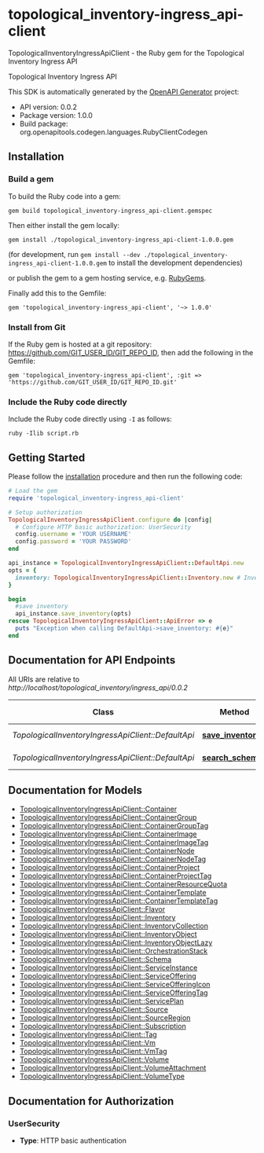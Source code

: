 # topological_inventory-ingress_api-client

TopologicalInventoryIngressApiClient - the Ruby gem for the Topological Inventory Ingress API

Topological Inventory Ingress API

This SDK is automatically generated by the [OpenAPI Generator](https://openapi-generator.tech) project:

- API version: 0.0.2
- Package version: 1.0.0
- Build package: org.openapitools.codegen.languages.RubyClientCodegen

## Installation

### Build a gem

To build the Ruby code into a gem:

```shell
gem build topological_inventory-ingress_api-client.gemspec
```

Then either install the gem locally:

```shell
gem install ./topological_inventory-ingress_api-client-1.0.0.gem
```
(for development, run `gem install --dev ./topological_inventory-ingress_api-client-1.0.0.gem` to install the development dependencies)

or publish the gem to a gem hosting service, e.g. [RubyGems](https://rubygems.org/).

Finally add this to the Gemfile:

    gem 'topological_inventory-ingress_api-client', '~> 1.0.0'

### Install from Git

If the Ruby gem is hosted at a git repository: https://github.com/GIT_USER_ID/GIT_REPO_ID, then add the following in the Gemfile:

    gem 'topological_inventory-ingress_api-client', :git => 'https://github.com/GIT_USER_ID/GIT_REPO_ID.git'

### Include the Ruby code directly

Include the Ruby code directly using `-I` as follows:

```shell
ruby -Ilib script.rb
```

## Getting Started

Please follow the [installation](#installation) procedure and then run the following code:
```ruby
# Load the gem
require 'topological_inventory-ingress_api-client'

# Setup authorization
TopologicalInventoryIngressApiClient.configure do |config|
  # Configure HTTP basic authorization: UserSecurity
  config.username = 'YOUR USERNAME'
  config.password = 'YOUR PASSWORD'
end

api_instance = TopologicalInventoryIngressApiClient::DefaultApi.new
opts = {
  inventory: TopologicalInventoryIngressApiClient::Inventory.new # Inventory | Inventory payload
}

begin
  #save inventory
  api_instance.save_inventory(opts)
rescue TopologicalInventoryIngressApiClient::ApiError => e
  puts "Exception when calling DefaultApi->save_inventory: #{e}"
end

```

## Documentation for API Endpoints

All URIs are relative to *http://localhost/topological_inventory/ingress_api/0.0.2*

Class | Method | HTTP request | Description
------------ | ------------- | ------------- | -------------
*TopologicalInventoryIngressApiClient::DefaultApi* | [**save_inventory**](docs/DefaultApi.md#save_inventory) | **POST** /inventory | save inventory
*TopologicalInventoryIngressApiClient::DefaultApi* | [**search_schemas**](docs/DefaultApi.md#search_schemas) | **GET** /schemas | searches schemas


## Documentation for Models

 - [TopologicalInventoryIngressApiClient::Container](docs/Container.md)
 - [TopologicalInventoryIngressApiClient::ContainerGroup](docs/ContainerGroup.md)
 - [TopologicalInventoryIngressApiClient::ContainerGroupTag](docs/ContainerGroupTag.md)
 - [TopologicalInventoryIngressApiClient::ContainerImage](docs/ContainerImage.md)
 - [TopologicalInventoryIngressApiClient::ContainerImageTag](docs/ContainerImageTag.md)
 - [TopologicalInventoryIngressApiClient::ContainerNode](docs/ContainerNode.md)
 - [TopologicalInventoryIngressApiClient::ContainerNodeTag](docs/ContainerNodeTag.md)
 - [TopologicalInventoryIngressApiClient::ContainerProject](docs/ContainerProject.md)
 - [TopologicalInventoryIngressApiClient::ContainerProjectTag](docs/ContainerProjectTag.md)
 - [TopologicalInventoryIngressApiClient::ContainerResourceQuota](docs/ContainerResourceQuota.md)
 - [TopologicalInventoryIngressApiClient::ContainerTemplate](docs/ContainerTemplate.md)
 - [TopologicalInventoryIngressApiClient::ContainerTemplateTag](docs/ContainerTemplateTag.md)
 - [TopologicalInventoryIngressApiClient::Flavor](docs/Flavor.md)
 - [TopologicalInventoryIngressApiClient::Inventory](docs/Inventory.md)
 - [TopologicalInventoryIngressApiClient::InventoryCollection](docs/InventoryCollection.md)
 - [TopologicalInventoryIngressApiClient::InventoryObject](docs/InventoryObject.md)
 - [TopologicalInventoryIngressApiClient::InventoryObjectLazy](docs/InventoryObjectLazy.md)
 - [TopologicalInventoryIngressApiClient::OrchestrationStack](docs/OrchestrationStack.md)
 - [TopologicalInventoryIngressApiClient::Schema](docs/Schema.md)
 - [TopologicalInventoryIngressApiClient::ServiceInstance](docs/ServiceInstance.md)
 - [TopologicalInventoryIngressApiClient::ServiceOffering](docs/ServiceOffering.md)
 - [TopologicalInventoryIngressApiClient::ServiceOfferingIcon](docs/ServiceOfferingIcon.md)
 - [TopologicalInventoryIngressApiClient::ServiceOfferingTag](docs/ServiceOfferingTag.md)
 - [TopologicalInventoryIngressApiClient::ServicePlan](docs/ServicePlan.md)
 - [TopologicalInventoryIngressApiClient::Source](docs/Source.md)
 - [TopologicalInventoryIngressApiClient::SourceRegion](docs/SourceRegion.md)
 - [TopologicalInventoryIngressApiClient::Subscription](docs/Subscription.md)
 - [TopologicalInventoryIngressApiClient::Tag](docs/Tag.md)
 - [TopologicalInventoryIngressApiClient::Vm](docs/Vm.md)
 - [TopologicalInventoryIngressApiClient::VmTag](docs/VmTag.md)
 - [TopologicalInventoryIngressApiClient::Volume](docs/Volume.md)
 - [TopologicalInventoryIngressApiClient::VolumeAttachment](docs/VolumeAttachment.md)
 - [TopologicalInventoryIngressApiClient::VolumeType](docs/VolumeType.md)


## Documentation for Authorization


### UserSecurity

- **Type**: HTTP basic authentication

